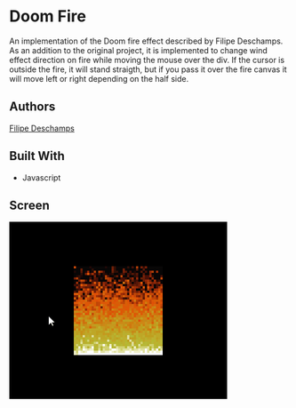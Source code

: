 # Doom Fire
An implementation of the Doom fire effect described by Filipe Deschamps. As an addition to the original project, it is implemented to change wind effect direction on fire while moving the mouse over the div. If the cursor is outside the fire, it will stand straigth, but if you pass it over the fire canvas it will move left or right depending on the half side.


## Authors
[Filipe Deschamps](https://github.com/filipedeschamps)

## Built With
* Javascript

## Screen
![](https://github.com/GuilleAngulo/fuego-doom/blob/master/fuego-doom.gif)
